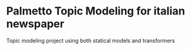 # Palmetto Topic Modeling for italian newspaper
Topic modeling project using both statical models and transformers 

